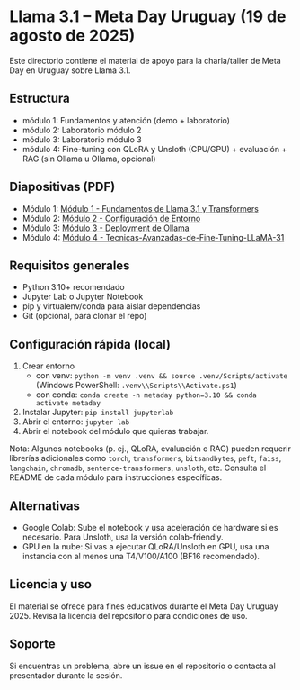 # Llama 3.1 – Meta Day Uruguay (19 de agosto de 2025)

Este directorio contiene el material de apoyo para la charla/taller de Meta Day en Uruguay sobre Llama 3.1.

## Estructura
- módulo 1: Fundamentos y atención (demo + laboratorio)
- módulo 2: Laboratorio módulo 2
- módulo 3: Laboratorio módulo 3
- módulo 4: Fine-tuning con QLoRA y Unsloth (CPU/GPU) + evaluación + RAG (sin Ollama u Ollama, opcional)

## Diapositivas (PDF)
- Módulo 1: [Módulo 1 - Fundamentos de Llama 3.1 y Transformers](./módulo%201/M%C3%B3dulo%201%20-%20Fundamentos%20de%20Llama%203.1%20y%20Transformers.pdf)
- Módulo 2: [Módulo 2 - Configuración de Entorno](./módulo%202/M%C3%B3dulo%202%20-%20Configuraci%C3%B3n%20de%20Entorno.pdf)
- Módulo 3: [Módulo 3 - Deployment de Ollama](./módulo%203/M%C3%B3dulo%203%20-%20Deployment%20de%20Ollama.pdf)
- Módulo 4: [Módulo 4 - Tecnicas-Avanzadas-de-Fine-Tuning-LLaMA-31](./módulo%204/M%C3%B3dulo%204%20-%20Tecnicas-Avanzadas-de-Fine-Tuning-LLaMA-31.pdf)

## Requisitos generales
- Python 3.10+ recomendado
- Jupyter Lab o Jupyter Notebook
- pip y virtualenv/conda para aislar dependencias
- Git (opcional, para clonar el repo)

## Configuración rápida (local)
1. Crear entorno
   - con venv: `python -m venv .venv && source .venv/Scripts/activate` (Windows PowerShell: `.venv\\Scripts\\Activate.ps1`)
   - con conda: `conda create -n metaday python=3.10 && conda activate metaday`
2. Instalar Jupyter: `pip install jupyterlab`
3. Abrir el entorno: `jupyter lab`
4. Abrir el notebook del módulo que quieras trabajar.

Nota: Algunos notebooks (p. ej., QLoRA, evaluación o RAG) pueden requerir librerías adicionales como `torch`, `transformers`, `bitsandbytes`, `peft`, `faiss`, `langchain`, `chromadb`, `sentence-transformers`, `unsloth`, etc. Consulta el README de cada módulo para instrucciones específicas.

## Alternativas
- Google Colab: Sube el notebook y usa aceleración de hardware si es necesario. Para Unsloth, usa la versión colab-friendly.
- GPU en la nube: Si vas a ejecutar QLoRA/Unsloth en GPU, usa una instancia con al menos una T4/V100/A100 (BF16 recomendado).

## Licencia y uso
El material se ofrece para fines educativos durante el Meta Day Uruguay 2025. Revisa la licencia del repositorio para condiciones de uso.

## Soporte
Si encuentras un problema, abre un issue en el repositorio o contacta al presentador durante la sesión.

